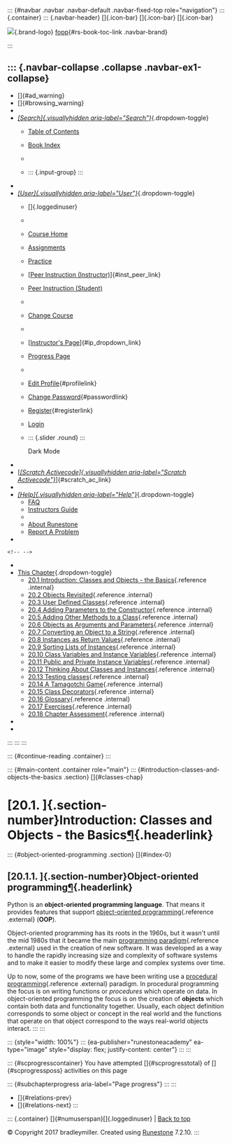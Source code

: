 ::: {#navbar .navbar .navbar-default .navbar-fixed-top role="navigation"}
::: {.container}
::: {.navbar-header}
[]{.icon-bar} []{.icon-bar} []{.icon-bar}

<div>

[![](../_static/img/RAIcon.png)](/runestone/default/user/login){.brand-logo}
[fopp](../index.html){#rs-book-toc-link .navbar-brand}

</div>
:::

::: {.navbar-collapse .collapse .navbar-ex1-collapse}
-   
-   []{#ad_warning}
-   []{#browsing_warning}
-   
-   [*[Search]{.visuallyhidden
    aria-label="Search"}*](#){.dropdown-toggle}
    -   [Table of Contents](../index.html)

    -   [Book Index](../genindex.html)

    -   

    -   ::: {.input-group}
        :::
-   
-   [*[User]{.visuallyhidden aria-label="User"}*](#){.dropdown-toggle}
    -   []{.loggedinuser}

    -   

    -   [Course Home](/ns/course/index)

    -   [Assignments](/assignment/student/chooseAssignment)

    -   [Practice](/runestone/assignments/practice)

    -   [[Peer Instruction
        (Instructor)](/runestone/peer/instructor.html)]{#inst_peer_link}

    -   [Peer Instruction (Student)](/runestone/peer/student.html)

    -   

    -   [Change Course](/runestone/default/courses)

    -   

    -   [[Instructor\'s
        Page](/runestone/admin/index)]{#ip_dropdown_link}

    -   [Progress Page](/runestone/dashboard/studentreport)

    -   

    -   [Edit Profile](/runestone/default/user/profile){#profilelink}

    -   [Change
        Password](/runestone/default/user/change_password){#passwordlink}

    -   [Register](/runestone/default/user/register){#registerlink}

    -   [Login](#)

    -   ::: {.slider .round}
        :::

        Dark Mode
-   
-   [[*[Scratch Activecode]{.visuallyhidden
    aria-label="Scratch Activecode"}*](javascript:runestoneComponents.popupScratchAC())]{#scratch_ac_link}
-   
-   [*[Help]{.visuallyhidden aria-label="Help"}*](#){.dropdown-toggle}
    -   [FAQ](http://runestoneinteractive.org/pages/faq.html)
    -   [Instructors Guide](https://guide.runestone.academy)
    -   
    -   [About Runestone](http://runestoneinteractive.org)
    -   [Report A
        Problem](/runestone/default/reportabug?course=fopp&page=intro-ClassesandObjectstheBasics)
-   

```{=html}
<!-- -->
```
-   
-   [This Chapter](../index.html){.dropdown-toggle}
    -   [20.1 Introduction: Classes and Objects - the
        Basics](intro-ClassesandObjectstheBasics.html){.reference
        .internal}
    -   [20.2 Objects Revisited](ObjectsRevisited.html){.reference
        .internal}
    -   [20.3 User Defined Classes](UserDefinedClasses.html){.reference
        .internal}
    -   [20.4 Adding Parameters to the
        Constructor](ImprovingourConstructor.html){.reference .internal}
    -   [20.5 Adding Other Methods to a
        Class](AddingOtherMethodstoourClass.html){.reference .internal}
    -   [20.6 Objects as Arguments and
        Parameters](ObjectsasArgumentsandParameters.html){.reference
        .internal}
    -   [20.7 Converting an Object to a
        String](ConvertinganObjecttoaString.html){.reference .internal}
    -   [20.8 Instances as Return
        Values](InstancesasReturnValues.html){.reference .internal}
    -   [20.9 Sorting Lists of
        Instances](sorting_instances.html){.reference .internal}
    -   [20.10 Class Variables and Instance
        Variables](ClassVariablesInstanceVariables.html){.reference
        .internal}
    -   [20.11 Public and Private Instance
        Variables](PrivateInstanceVariables.html){.reference .internal}
    -   [20.12 Thinking About Classes and
        Instances](ThinkingAboutClasses.html){.reference .internal}
    -   [20.13 Testing classes](TestingClasses.html){.reference
        .internal}
    -   [20.14 A Tamagotchi Game](Tamagotchi.html){.reference .internal}
    -   [20.15 Class Decorators](ClassDecorators.html){.reference
        .internal}
    -   [20.16 Glossary](Glossary.html){.reference .internal}
    -   [20.17 Exercises](Exercises.html){.reference .internal}
    -   [20.18 Chapter Assessment](ChapterAssessment.html){.reference
        .internal}
-   
-   
:::
:::
:::

::: {#continue-reading .container}
:::

::: {#main-content .container role="main"}
::: {#introduction-classes-and-objects-the-basics .section}
[]{#classes-chap}

[20.1. ]{.section-number}Introduction: Classes and Objects - the Basics[¶](#introduction-classes-and-objects-the-basics "Permalink to this heading"){.headerlink}
=================================================================================================================================================================

::: {#object-oriented-programming .section}
[]{#index-0}

[20.1.1. ]{.section-number}Object-oriented programming[¶](#object-oriented-programming "Permalink to this heading"){.headerlink}
--------------------------------------------------------------------------------------------------------------------------------

Python is an **object-oriented programming language**. That means it
provides features that support [object-oriented
programming](http://en.wikipedia.org/wiki/Object-oriented_programming){.reference
.external} (**OOP**).

Object-oriented programming has its roots in the 1960s, but it wasn't
until the mid 1980s that it became the main [programming
paradigm](http://en.wikipedia.org/wiki/Programming_paradigm){.reference
.external} used in the creation of new software. It was developed as a
way to handle the rapidly increasing size and complexity of software
systems and to make it easier to modify these large and complex systems
over time.

Up to now, some of the programs we have been writing use a [procedural
programming](http://en.wikipedia.org/wiki/Procedural_programming){.reference
.external} paradigm. In procedural programming the focus is on writing
functions or *procedures* which operate on data. In object-oriented
programming the focus is on the creation of **objects** which contain
both data and functionality together. Usually, each object definition
corresponds to some object or concept in the real world and the
functions that operate on that object correspond to the ways real-world
objects interact.
:::
:::

::: {style="width: 100%"}
::: {ea-publisher="runestoneacademy" ea-type="image" style="display: flex; justify-content: center"}
:::
:::

::: {#scprogresscontainer}
You have attempted []{#scprogresstotal} of []{#scprogressposs}
activities on this page

::: {#subchapterprogress aria-label="Page progress"}
:::
:::

-   [[](toctree.html)]{#relations-prev}
-   [[](ObjectsRevisited.html)]{#relations-next}
:::

::: {.container}
[]{#numuserspan}[]{.loggedinuser} \| [Back to top](#)

© Copyright 2017 bradleymiller. Created using
[Runestone](http://runestoneinteractive.org/) 7.2.10.
:::
